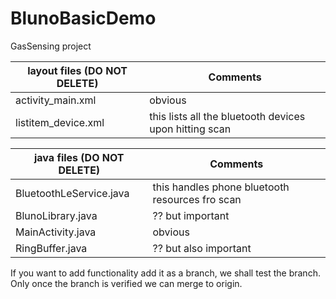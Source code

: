 # BlunoBasicDemo
GasSensing project

layout files (DO NOT DELETE)|Comments
--------|--------
activity_main.xml   |obvious
listitem_device.xml |this lists all the bluetooth devices upon hitting scan

java files (DO NOT DELETE)|Comments
----------|-------------
BluetoothLeService.java|this handles phone bluetooth resources fro scan
BlunoLibrary.java       |?? but important
MainActivity.java       |obvious
RingBuffer.java         |?? but also important

If you want to add functionality add it as a branch, we shall test the branch. Only once the branch is verified
we can merge to origin.
